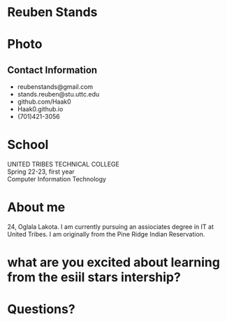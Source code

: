 # Reuben Stands  
# Photo

## Contact Information  
<ul>
  <li>reubenstands@gmail.com</li>
  <li>stands.reuben@stu.uttc.edu</li>
  <li>github.com/Haak0</li>
  <li>Haak0.github.io</li>
  <li>(701)421-3056</li>
</ul>  

# School  
UNITED TRIBES TECHNICAL COLLEGE  
Spring 22-23, first year  
Computer Information Technology  

# About me  
24, Oglala Lakota. I am currently pursuing an assiociates degree in IT at United Tribes. I am originally from the Pine Ridge Indian Reservation.

# what are you excited about learning from the esiil stars intership?

# Questions?  
